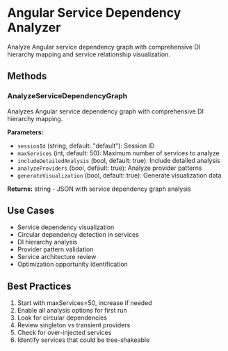 # Angular Service Dependency Analyzer

Analyze Angular service dependency graph with comprehensive DI hierarchy mapping and service relationship visualization.

## Methods

### AnalyzeServiceDependencyGraph
Analyzes Angular service dependency graph with comprehensive DI hierarchy mapping.

**Parameters:**
- `sessionId` (string, default: "default"): Session ID
- `maxServices` (int, default: 50): Maximum number of services to analyze
- `includeDetailedAnalysis` (bool, default: true): Include detailed analysis
- `analyzeProviders` (bool, default: true): Analyze provider patterns
- `generateVisualization` (bool, default: true): Generate visualization data

**Returns:** string - JSON with service dependency graph analysis

## Use Cases

- Service dependency visualization
- Circular dependency detection in services
- DI hierarchy analysis
- Provider pattern validation
- Service architecture review
- Optimization opportunity identification

## Best Practices

1. Start with maxServices=50, increase if needed
2. Enable all analysis options for first run
3. Look for circular dependencies
4. Review singleton vs transient providers
5. Check for over-injected services
6. Identify services that could be tree-shakeable

